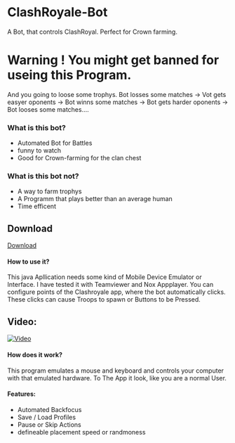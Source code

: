 # ClashRoyale-Bot
A Bot, that controls ClashRoyal. Perfect for Crown farming.

# Warning ! You might get banned for useing this Program.
And you going to loose some trophys.
Bot losses some matches -> Vot gets easyer oponents -> Bot winns some matches -> Bot gets harder oponents -> Bot looses some matches....
### What is this bot?
 * Automated Bot for Battles
 * funny to watch
 * Good for Crown-farming for the clan chest
 
### What is this bot not?
 * A way to farm trophys
 * A Programm that plays better than an average human
 * Time efficent


## Download
[Download](http://github.com/mrbesen/clashroyale-bot/releases/)

#### How to use it?
This java Apllication needs some kind of Mobile Device Emulator or Interface.
I have tested it with Teamviewer and Nox Appplayer. You can configure points of the Clashroyale app, where the bot automatically clicks.
These clicks can cause Troops to spawn or Buttons to be Pressed.
## Video:
[![Video](https://i.vimeocdn.com/video/641445132_640.jpg)](https://vimeo.com/222811186 "Video")

#### How does it work?
This program emulates a mouse and keyboard and controls your computer with that emulated hardware. To The App it look, like you are a normal User.

#### Features:
 * Automated Backfocus
 * Save / Load Profiles
 * Pause or Skip Actions
 * defineable placement speed or randmoness
